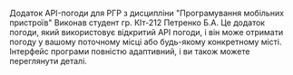 Додаток API-погоди для РГР з дисципліни "Програмування мобільних пристроїв"
Виконав студент гр. КІт-212 Петренко Б.А.
Це додаток погоди, який використовує відкритий API погоди, і він може отримати 
погоду у вашому поточному місці або будь-якому конкретному місті. 
Інтерфейс програми повністю адаптивний, і ви також можете переглянути деталі.
